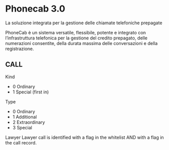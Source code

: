 # Phonecab 3.0
La soluzione integrata per la gestione delle chiamate telefoniche prepagate

PhoneCab è un sistema versatile, flessibile, potente e integrato con l’infrastruttura telefonica per la gestione del credito prepagato, delle numerazioni consentite, della durata massima delle conversazioni e della registrazione.



## CALL
Kind
* 0 Ordinary
* 1 Special (first in)

Type
* 0 Ordinary
* 1 Additional
* 2 Extraordinary
* 3 Special

Lawyer
Lawyer call is identified with a flag in the whitelist AND with a flag in the call record.
